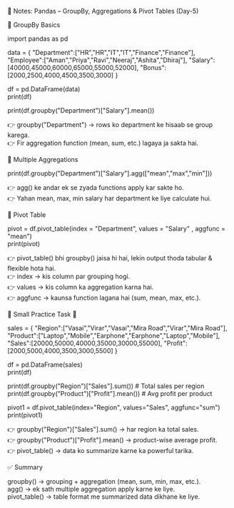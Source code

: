 📘 Notes: Pandas – GroupBy, Aggregations & Pivot Tables (Day-5)  

🔹 GroupBy Basics  

import pandas as pd  

data = {
  "Department":["HR","HR","IT","IT","Finance","Finance"],
  "Employee":["Aman","Priya","Ravi","Neeraj","Ashita","Dhiraj"],
  "Salary":[40000,45000,60000,65000,55000,52000],
  "Bonus":[2000,2500,4000,4500,3500,3000]
}

df = pd.DataFrame(data)  
print(df)  

print(df.groupby("Department")["Salary"].mean())  

👉 groupby("Department") → rows ko department ke hisaab se group karega.  
👉 Fir aggregation function (mean, sum, etc.) lagaya ja sakta hai.  

🔹 Multiple Aggregations  

print(df.groupby("Department")["Salary"].agg(["mean","max","min"]))  

👉 agg() ke andar ek se zyada functions apply kar sakte ho.  
👉 Yahan mean, max, min salary har department ke liye calculate hui.  

🔹 Pivot Table  

pivot = df.pivot_table(index = "Department", values = "Salary" , aggfunc = "mean")  
print(pivot)  

👉 pivot_table() bhi groupby() jaisa hi hai, lekin output thoda tabular & flexible hota hai.  
👉 index → kis column par grouping hogi.  
👉 values → kis column ka aggregation karna hai.  
👉 aggfunc → kaunsa function lagana hai (sum, mean, max, etc.).  

🔹 Small Practice Task 🚀  

sales = {
  "Region":["Vasai","Virar","Vasai","Mira Road","Virar","Mira Road"],
  "Product":["Laptop","Mobile","Earphone","Earphone","Laptop","Mobile"],
  "Sales":[20000,50000,40000,35000,30000,55000],
  "Profit":[2000,5000,4000,3500,3000,5500]
}  

df = pd.DataFrame(sales)  
print(df)   

print(df.groupby("Region")["Sales"].sum())     # Total sales per region  
print(df.groupby("Product")["Profit"].mean())  # Avg profit per product  

pivot1 = df.pivot_table(index="Region", values="Sales", aggfunc="sum")  
print(pivot1)   

👉 groupby("Region")["Sales"].sum() → har region ka total sales.  
👉 groupby("Product")["Profit"].mean() → product-wise average profit.  
👉 pivot_table() → data ko summarize karne ka powerful tarika.  

✅ Summary  

groupby() → grouping + aggregation (mean, sum, min, max, etc.).  
agg() → ek sath multiple aggregation apply karne ke liye.  
pivot_table() → table format me summarized data dikhane ke liye.  